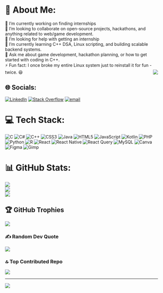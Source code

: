 # 💫 About Me:
🔭 I’m currently working on finding internships<br>👯 I’m looking to collaborate on open-source projects, hackathons, and anything related to web/game development.<br>🤝 I’m looking for help with getting an internship  <br>🌱 I’m currently learning C++ DSA, Linux scripting, and building scalable backend systems.<br>💬 Ask me about game development, hackathon planning, or how to get started with coding in C++.<br>⚡ Fun fact: I once broke my entire Linux system just to reinstall it for fun - twice. 😆
<img align="right" src=https://64.media.tumblr.com/117d642462065edfe98a54bc28cb4412/tumblr_oi3dnvClwS1sipm1io1_500.gifv>

## 🌐 Socials:
[![LinkedIn](https://img.shields.io/badge/LinkedIn-%230077B5.svg?logo=linkedin&logoColor=white)](https://linkedin.com/in/ansh-singhal01) [![Stack Overflow](https://img.shields.io/badge/-Stackoverflow-FE7A16?logo=stack-overflow&logoColor=white)](https://stackoverflow.com/users/23148876) [![email](https://img.shields.io/badge/Email-D14836?logo=gmail&logoColor=white)](mailto:anshsinghal1907@gmail.com)

# 💻 Tech Stack:
![C](https://img.shields.io/badge/c-%2300599C.svg?style=for-the-badge&logo=c&logoColor=white) ![C#](https://img.shields.io/badge/c%23-%23239120.svg?style=for-the-badge&logo=csharp&logoColor=white) ![C++](https://img.shields.io/badge/c++-%2300599C.svg?style=for-the-badge&logo=c%2B%2B&logoColor=white) ![CSS3](https://img.shields.io/badge/css3-%231572B6.svg?style=for-the-badge&logo=css3&logoColor=white) ![Java](https://img.shields.io/badge/java-%23ED8B00.svg?style=for-the-badge&logo=openjdk&logoColor=white) ![HTML5](https://img.shields.io/badge/html5-%23E34F26.svg?style=for-the-badge&logo=html5&logoColor=white) ![JavaScript](https://img.shields.io/badge/javascript-%23323330.svg?style=for-the-badge&logo=javascript&logoColor=%23F7DF1E) ![Kotlin](https://img.shields.io/badge/kotlin-%237F52FF.svg?style=for-the-badge&logo=kotlin&logoColor=white) ![PHP](https://img.shields.io/badge/php-%23777BB4.svg?style=for-the-badge&logo=php&logoColor=white) ![Python](https://img.shields.io/badge/python-3670A0?style=for-the-badge&logo=python&logoColor=ffdd54) ![R](https://img.shields.io/badge/r-%23276DC3.svg?style=for-the-badge&logo=r&logoColor=white) ![React](https://img.shields.io/badge/react-%2320232a.svg?style=for-the-badge&logo=react&logoColor=%2361DAFB) ![React Native](https://img.shields.io/badge/react_native-%2320232a.svg?style=for-the-badge&logo=react&logoColor=%2361DAFB) ![React Query](https://img.shields.io/badge/-React%20Query-FF4154?style=for-the-badge&logo=react%20query&logoColor=white) ![MySQL](https://img.shields.io/badge/mysql-4479A1.svg?style=for-the-badge&logo=mysql&logoColor=white) ![Canva](https://img.shields.io/badge/Canva-%2300C4CC.svg?style=for-the-badge&logo=Canva&logoColor=white) ![Figma](https://img.shields.io/badge/figma-%23F24E1E.svg?style=for-the-badge&logo=figma&logoColor=white) ![Gimp](https://img.shields.io/badge/Gimp-657D8B?style=for-the-badge&logo=gimp&logoColor=FFFFFF)
# 📊 GitHub Stats:
![](https://github-readme-stats.vercel.app/api?username=AnshsLab&theme=dracula&hide_border=false&include_all_commits=true&count_private=true)<br/>
![](https://nirzak-streak-stats.vercel.app/?user=AnshsLab&theme=dracula&hide_border=false)<br/>
![](https://github-readme-stats.vercel.app/api/top-langs/?username=AnshsLab&theme=dracula&hide_border=false&include_all_commits=true&count_private=true&layout=compact)

## 🏆 GitHub Trophies
![](https://github-profile-trophy.vercel.app/?username=AnshsLab&theme=dracula&no-frame=false&no-bg=false&margin-w=4)

### ✍️ Random Dev Quote
![](https://quotes-github-readme.vercel.app/api?type=horizontal&theme=radical)

### 🔝 Top Contributed Repo
![](https://github-contributor-stats.vercel.app/api?username=AnshsLab&limit=5&theme=dark&combine_all_yearly_contributions=true)

---
[![](https://visitcount.itsvg.in/api?id=AnshsLab&icon=2&color=4)](https://visitcount.itsvg.in)

<!-- Proudly created with GPRM ( https://gprm.itsvg.in ) -->
